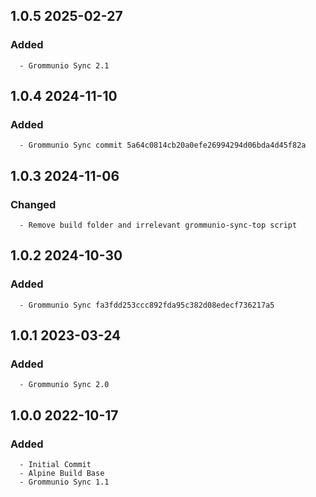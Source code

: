## 1.0.5 2025-02-27 <dave at tiredofit dot ca>

   ### Added
      - Grommunio Sync 2.1


## 1.0.4 2024-11-10 <dave at tiredofit dot ca>

   ### Added
      - Grommunio Sync commit 5a64c0814cb20a0efe26994294d06bda4d45f82a


## 1.0.3 2024-11-06 <dave at tiredofit dot ca>

   ### Changed
      - Remove build folder and irrelevant grommunio-sync-top script


## 1.0.2 2024-10-30 <dave at tiredofit dot ca>

   ### Added
      - Grommunio Sync fa3fdd253ccc892fda95c382d08edecf736217a5


## 1.0.1 2023-03-24 <dave at tiredofit dot ca>

   ### Added
      - Grommunio Sync 2.0


## 1.0.0 2022-10-17 <dave at tiredofit dot ca>

   ### Added
      - Initial Commit
      - Alpine Build Base
      - Grommunio Sync 1.1


